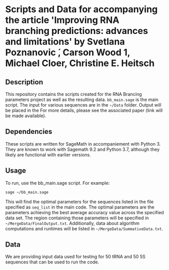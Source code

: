 # Scripts and Data for accompanying the article 'Improving RNA branching predictions: advances and limitations' by Svetlana Poznanovic ́, Carson Wood 1, Michael Cloer, Christine E. Heitsch

## Description

This repository contains the scripts created for the RNA Brancing parameters project as well as the resulting data. 
`bb_main.sage` is the main script. The input for various sequences are in the `~/Data` folder.
Output will be placed in the 
For more details, please see the associated paper (link will be made available).

## Dependencies

These scripts are written for SageMath in accompaniement with Python 3. They are known to 
work with Sagemath 9.2 and Python 3.7, although they likely are functional with earlier versions. 

## Usage

To run, use the bb_main.sage script. For example:

```sage ~/bb_main.sage```

This will find the optimal parameters for the sequences listed in the file specified as `seq_list` in the main code.
The optimal parameters are the parameters achieving the best average accuracy value across the specified data set.
The region containing those parameters will be specified in `~/MergeData/FinalOutput.txt`.
Additionally, data about algorithm computations and runtimes will be listed in `~/MergeData/SummativeData.txt`.

## Data 

We are providing input data used for testing for 50 tRNA and 50 5S sequences that can be used to run the code.

